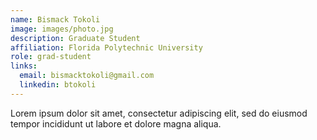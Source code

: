 ```yaml
---
name: Bismack Tokoli
image: images/photo.jpg
description: Graduate Student
affiliation: Florida Polytechnic University
role: grad-student
links:
  email: bismacktokoli@gmail.com
  linkedin: btokoli
---
```


Lorem ipsum dolor sit amet, consectetur adipiscing elit, sed do eiusmod tempor incididunt ut labore et dolore magna aliqua.
